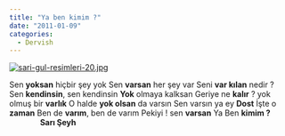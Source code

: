 ```yaml
---
title: "Ya ben kimim ?"
date: "2011-01-09"
categories: 
  - Dervish
---
```


[![sari-gul-resimleri-20.jpg](/uploads/2011/01/sari-gul-resimleri-20.jpg)](/uploads/2011/01/sari-gul-resimleri-20.jpg "sari-gul-resimleri-20.jpg")

Sen **yoksan** hiçbir şey yok Sen **varsan** her şey var Seni **var kılan** nedir ? Sen **kendinsin**, sen kendinsin **Yok** olmaya kalksan Geriye ne **kalır** ? yok olmuş bir **varlık** O halde **yok olsan** da varsın Sen varsın ya ey **Dost** İşte o **zaman** Ben de **varım**, ben de varım Pekiyi ! sen **varsan** Ya Ben **kimim ?**               **Sarı Şeyh**

